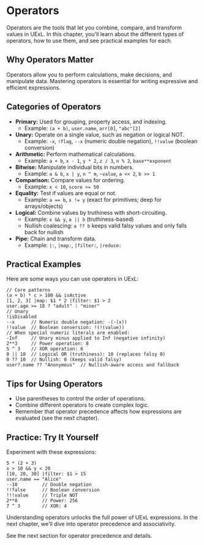 # Operators

Operators are the tools that let you combine, compare, and transform values in UExL. In this chapter, you'll learn about the different types of operators, how to use them, and see practical examples for each.

## Why Operators Matter
Operators allow you to perform calculations, make decisions, and manipulate data. Mastering operators is essential for writing expressive and efficient expressions.

## Categories of Operators
- **Primary:** Used for grouping, property access, and indexing.
  - Example: `(a + b)`, `user.name`, `arr[0]`, `"abc"[2]`
- **Unary:** Operate on a single value, such as negation or logical NOT.
  - Example: `-x`, `!flag`, `--x` (numeric double negation), `!!value` (boolean conversion)
- **Arithmetic:** Perform mathematical calculations.
  - Example: `a + b`, `x - 1`, `y * 2`, `z / 3`, `n % 2`, `base**exponent`
- **Bitwise:** Manipulate individual bits in numbers.
  - Example: `a & b`, `x | y`, `n ^ m`, `~value`, `a << 2`, `b >> 1`
- **Comparison:** Compare values for ordering.
  - Example: `x < 10`, `score >= 50`
- **Equality:** Test if values are equal or not.
  - Example: `a == b`, `x != y` (exact for primitives; deep for arrays/objects)
- **Logical:** Combine values by truthiness with short-circuiting.
  - Example: `x && y`, `a || b` (truthiness-based)
  - Nullish coalescing: `a ?? b` keeps valid falsy values and only falls back for nullish
- **Pipe:** Chain and transform data.
  - Example: `|:`, `|map:`, `|filter:`, `|reduce:`

## Practical Examples
Here are some ways you can use operators in UExL:
```
// Core patterns
(a + b) * c > 100 && isActive
[1, 2, 3] |map: $1 * 2 |filter: $1 > 2
user.age >= 18 ? "adult" : "minor"
// Unary
!isDisabled
--x      // Numeric double negation: -(-(x))
!!value  // Boolean conversion: !(!(value))
// When special numeric literals are enabled:
-Inf     // Unary minus applied to Inf (negative infinity)
2**3     // Power operation: 8
5 ^ 3    // XOR operation: 6
0 || 10  // Logical OR (truthiness): 10 (replaces falsy 0)
0 ?? 10  // Nullish: 0 (keeps valid falsy)
user?.name ?? "Anonymous"  // Nullish-aware access and fallback
```

## Tips for Using Operators
- Use parentheses to control the order of operations.
- Combine different operators to create complex logic.
- Remember that operator precedence affects how expressions are evaluated (see the next chapter).

## Practice: Try It Yourself
Experiment with these expressions:
```
5 * (2 + 3)
x > 10 && y < 20
[10, 20, 30] |filter: $1 > 15
user.name == "Alice"
--10         // Double negation
!!false      // Boolean conversion
!!!value     // Triple NOT
2**8         // Power: 256
7 ^ 3        // XOR: 4
```

Understanding operators unlocks the full power of UExL expressions. In the next chapter, we'll dive into operator precedence and associativity.

See the next section for operator precedence and details.